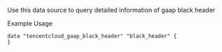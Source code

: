 Use this data source to query detailed information of gaap black header

Example Usage

```hcl
data "tencentcloud_gaap_black_header" "black_header" {
}
```